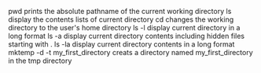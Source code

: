 pwd prints the absolute pathname of the current working directory
ls display the contents lists of current directory
cd changes the working directory to the user's home directory
ls -l display current directory in a long format
ls -a display current directory contents including hidden files starting with .
ls -la display current directory contents in a long format
mktemp -d -t my_first_directory creats a directory named my_first_directory in the tmp directory

